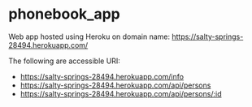 # phonebook_app

Web app hosted using Heroku on domain name: https://salty-springs-28494.herokuapp.com/

The following are accessible URI:

- https://salty-springs-28494.herokuapp.com/info
- https://salty-springs-28494.herokuapp.com/api/persons
- https://salty-springs-28494.herokuapp.com/api/persons/:id
